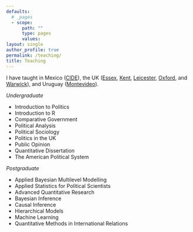 ```yaml
---
defaults:
  # _pages
  - scope:
      path: ""
      type: pages
      values:
layout: single
author_profile: true
permalink: /teaching/
title: Teaching
---
```


I have taught in Mexico ([CIDE](https://www.cide.edu)), the UK ([Essex](https://www.essex.ac.uk), [Kent](https://www.kent.ac.uk), [Leicester](https://le.ac.uk/),  [Oxford](https://www.ox.ac.uk), and [Warwick](https://warwick.ac.uk)), and Uruguay ([Montevideo](https://www.ucu.edu.uy/)).

*Undergraduate*

- Introduction to Politics
- Introduction to R
- Comparative Government
- Political Analysis
- Political Sociology
- Politics in the UK
- Public Opinion
- Quantitative Dissertation
- The American Political System

*Postgraduate*

- Applied Bayesian Multilevel Modelling
- Applied Statistics for Political Scientists
- Advanced Quantitative Research
- Bayesian Inference
- Causal Inference
- Hierarchical Models
- Machine Learning
- Quantitative Methods in International Relations

